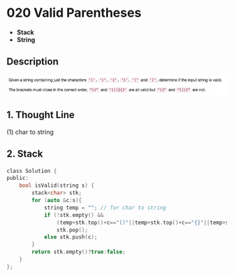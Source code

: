 # 020 Valid Parentheses

- **Stack**
- **String**

## Description
![IMAGE](resources/410E540A5FC186E6EE2C69E9DC9BB821.jpg)

## 1. Thought Line
(1) char to string


## 2. Stack

```c
class Solution {
public:
    bool isValid(string s) {
        stack<char> stk;
        for (auto &c:s){
            string temp = ""; // for char to string
            if (!stk.empty() && 
                (temp+stk.top()+c=="()"||temp+stk.top()+c=="{}"||temp+stk.top()+c=="[]"))
                stk.pop();
            else stk.push(c);
        }
        return stk.empty()?true:false;
    }
};
```

